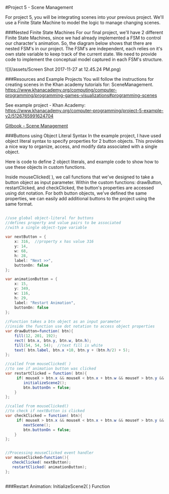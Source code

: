 #Project 5 - Scene Management

For project 5, you will be integrating scenes into your previous project.  We'll use a Finite State Machine to model the logic to manage changing scenes.  

###Nested Finite State Machines 
For our final project, we'll have 2 different Finite State Machines, since we had already implemented a FSM to control our character's animation.  So, the diagram below shows that there are nested FSM's in our project.  The FSM's are independent, each relies on it's own state variable to keep track of the current state.  We need to provide code to implement the conceptual model captured in each FSM's structure.

![](/assets/Screen Shot 2017-11-27 at 12.45.24 PM.png)


###Resources and Example Projects
You will follow the instructions for creating scenes in the Khan academy tutorials for: SceneManagement.
https://www.khanacademy.org/computing/computer-programming/programming-games-visualizations#programming-scenes
 
See example project - Khan Academy:  https://www.khanacademy.org/computer-programming/project-5-example-v2/5126765991624704

[Gitbook - Scene Management](/scene-management-state-variables.md)

###Buttons using Object Literal Syntax
In the example project, I have used object literal syntax to specify properties for 2 button objects.  This provides a nice way to organize, access, and modify data associated with a single object.

Here is code to define 2 object literals, and example code to show how to use these objects in custom functions.

Inside mouseClicked( ), we call functions that we've designed to take a button object as input parameter. Within the custom functions: drawButton, restartClicked, and checkClicked, the button's properties are accessed using dot notation.  For both button objects, we've defined the same properties, we can easily add additional buttons to the project using the same format.   
    

```java
 
//use global object-literal for buttons
//defines property and value pairs to be associated
//with a single object-type variable
    
var nextButton = {
    x: 316,  //property x has value 316
    y: 14,
    w: 68,
    h: 28,
    label: "Next >>",
    buttonOn: false
};

var animationButton = {
    x: 15,
    y: 349,
    w: 116,
    h: 29,
    label: "Restart Animation",
    buttonOn: false
};
    
//Function takes a btn object as an input parameter
//inside the function use dot notation to access object properties
var drawButton=function( btn){
    fill(12, 201, 192);
    rect( btn.x, btn.y, btn.w, btn.h);
    fill(54, 54, 54);  //text fill is white
    text( btn.label, btn.x +10, btn.y + (btn.h/2) + 5);
}; 

//called from mouseClicked( )
//to see if animation button was clicked
var restartClicked = function( btn){
     if( mouseX > btn.x && mouseX < btn.x + btn.w && mouseY > btn.y && mouseY < btn.y + btn.h){
        initializeScene2();
        btn.buttonOn = false;
    }
};

//called from mouseClicked()
//to check if nextButton is clicked
var checkClicked = function( btn){
     if( mouseX > btn.x && mouseX < btn.x + btn.w && mouseY > btn.y && mouseY < btn.y + btn.h){
        nextScene();
        btn.buttonOn = false;
    }
};


//Processing mouseClicked event handler
var mouseClicked=function(){
   checkClicked( nextButton);
   restartClicked( animationButton);
};
      
```

###Restart Animation:  InitializeScene2( ) Function

 

